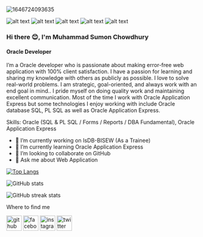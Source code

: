 ![1646724093635](https://github.com/Sumon1273347/Sumon1273347/assets/146906768/debc7098-7823-443a-8c97-c0ade2eb4556)

![ alt text ](https://img.shields.io/badge/oracle-SQL-F80000?style=for-the-badge&logo=oracle)
![ alt text ](https://img.shields.io/badge/oracle-PL/SQL-F80000?style=for-the-badge&logo=oracle)
![ alt text ](https://img.shields.io/badge/oracle-Forms-F80000?style=for-the-badge&logo=oracle)
![ alt text ](https://img.shields.io/badge/oracle-Reports-F80000?style=for-the-badge&logo=oracle)
![ alt text ](https://img.shields.io/badge/oracle-APEX-F80000?style=for-the-badge&logo=oracle)

### Hi there 😊, I'm Muhammad Sumon Chowdhury
#### Oracle Developer

I’m a Oracle developer who is passionate about making error-free web application with 100% client satisfaction. I have a passion for learning and sharing my knowledge with others as publicly as possible. I love to solve real-world problems. I am strategic, goal-oriented, and always work with an end goal in mind.. I pride myself on doing quality work and maintaining excellent communication. Most of the time I work with Oracle Application Express but some technologies I enjoy working with include Oracle database SQL, PL SQL  as well as Oracle Application Express.

Skills: Oracle (SQL & PL SQL / Forms / Reports / DBA Fundamental),  Oracle Application Express

- 🔭 I’m currently working on IsDB-BISEW (As a Trainee) 
- 🌱 I’m currently learning Oracle Application Express 
- 👯 I’m looking to collaborate on GitHub 
- 💬 Ask me about Web Application

 
[![Top Langs](https://github-readme-stats.vercel.app/api/top-langs/?username=Sumon1273347)](https://github.com/anuraghazra/github-readme-stats) 

![GitHub stats](https://github-readme-stats.vercel.app/api?username=Sumon1273347&show_icons=true)

![GitHub streak stats](https://streak-stats.demolab.com/?user=Sumon1273347)


Where to find me

[<img src='https://cdn.jsdelivr.net/npm/simple-icons@3.0.1/icons/github.svg' alt='github' height='40'>](https://github.com/https://github.com/Sumon1273347)  [<img src='https://cdn.jsdelivr.net/npm/simple-icons@3.0.1/icons/facebook.svg' alt='facebook' height='40'>](https://www.facebook.com/https://www.facebook.com/sumon.chowdhury.3766952/)  [<img src='https://cdn.jsdelivr.net/npm/simple-icons@3.0.1/icons/instagram.svg' alt='instagram' height='40'>](https://www.instagram.com/https://www.instagram.com/muhammadzayed514030/)  [<img src='https://cdn.jsdelivr.net/npm/simple-icons@3.0.1/icons/twitter.svg' alt='twitter' height='40'>](https://twitter.com/https://twitter.com/Muhamma36193807)



